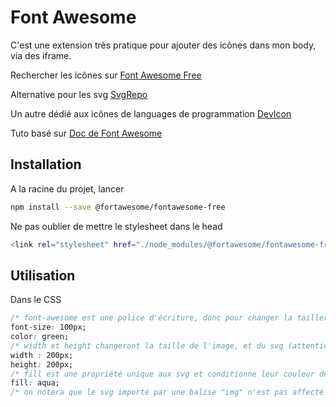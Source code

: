 # Font Awesome

C'est une extension très pratique pour ajouter des icônes dans mon body, via des iframe.

Rechercher les icônes sur
[Font Awesome Free](https://fontawesome.com/search?o=r&m=free)

Alternative pour les svg
[SvgRepo](https://www.svgrepo.com/collections/)

Un autre dédié aux icônes de languages de programmation
[DevIcon](https://devicon.dev)

Tuto basé sur [Doc de Font Awesome](https://fontawesome.com/docs/web/setup/packages)

## Installation

A la racine du projet, lancer

```bash
npm install --save @fortawesome/fontawesome-free
```

Ne pas oublier de mettre le stylesheet dans le head

```bash
<link rel="stylesheet" href="./node_modules/@fortawesome/fontawesome-free/css/all.min.css">
```

## Utilisation

Dans le CSS

```css
/* font-awesome est une police d'écriture, donc pour changer la tailler des icônes, on utilise "font-size" et color pour sa couleur */
font-size: 100px;
color: green;
/* width et height changeront la taille de l'image, et du svg (attention par défaut les svg de font-awesome ont un attribut "heigh" qui aura la priorité) */
width : 200px;
height: 200px;
/* fill est une propriété unique aux svg et conditionne leur couleur de remplissage */
fill: aqua;
/* on notera que le svg importé par une balise "img" n'est pas affecté par "fill" */
```
